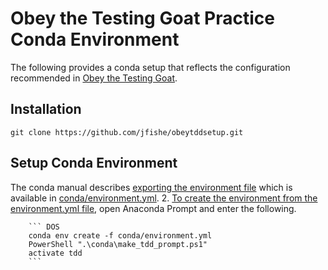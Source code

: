 # Obey the Testing Goat Practice Conda Environment
The following provides a conda setup that reflects the configuration recommended in [Obey the Testing Goat](https://www.obeythetestinggoat.com/).

## Installation
`git clone https://github.com/jfishe/obeytddsetup.git`

## Setup Conda Environment
The conda manual describes [exporting the environment file](https://conda.io/docs/user-guide/tasks/manage-environments.html#exporting-the-environment-file) which is available in [conda/environment.yml](file:conda/environment.yml).
2. [To create the environment from the environment.yml file](https://conda.io/docs/user-guide/tasks/manage-environments.html#creating-an-environment-from-an-environment-yml-file), open Anaconda Prompt and enter the following.

        ``` DOS
        conda env create -f conda/environment.yml
        PowerShell ".\conda\make_tdd_prompt.ps1"
        activate tdd
        ```
